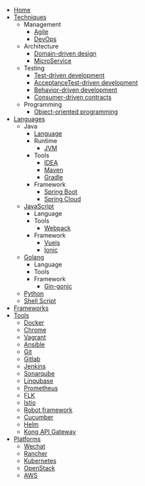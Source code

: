 - [Home](/)
- [Techniques](contents/techniques/README.md)
  - Management
    - [Agile](contents/techniques/agile.md)
    - [DevOps](contents/techniques/devops.md)
  - Architecture
    - [Domain-driven design](contents/techniques/ddd.md)
    - [MicroService](contents/techniques/microservice.md)
  - Testing
    - [Test-driven development](contents/techniques/tdd.md)
    - [AcceptanceTest-driven development](contents/techniques/atdd.md)
    - [Behavior-driven development](contents/techniques/bdd.md)
    - [Consumer-driven contracts](contents/consumer-driven-contracts.md)
  - Programming
    - [Object-oriented programming](contents/oop.md)
- [Languages](contents/languages/README.md)
  - Java
    - [Language](contents/languages/java.md)
    - Runtime
      - [JVM](contents/languages/jvm.md)
    - Tools
      - [IDEA](contents/tools/idea.md)
      - [Maven](contents/tools/maven.md)
      - [Gradle](contents/tools/gradle.md)
    - Framework
      - [Spring Boot](contents/frameworks/spring-boot.md)
      - [Spring Cloud](contents/frameworks/spring-cloud.md)
  - [JavaScript](contents/languages/javascript.md)
    - Language
    - Tools
      - [Webpack](contents/tools/webpack.md)
    - Framework
      - [Vuejs](contents/frameworks/vuejs.md)
      - [Ionic](contents/frameworks/Ionic.md)
  - [Golang](contents/languages/golang.md)
    - Language
    - Tools
    - Framework
      - [Gin-gonic](contents/frameworks/gin-gonic.md)
  - [Python](contents/languages/python.md)
  - [Shell Script](contents/languages/shell.md)
- [Frameworks](contents/frameworks/README.md)
- [Tools](contents/tools/README.md)
  - [Docker](contents/tools/docker.md)
  - [Chrome](contents/tools/chrome.md)
  - [Vagrant](contents/tools/vagrant.md)
  - [Ansible](contents/tools/ansible.md)
  - [Git](contents/tools/git.md)
  - [Gitlab](contents/tooks/gitlab.md)
  - [Jenkins](contents/tools/jenkins.md)
  - [Sonarqube](contents/tools/sonarqube.md)
  - [Linqubase](contents/tools/linqubase.md)
  - [Prometheus](contents/tools/prometheus.md)
  - [FLK](contents/tools/flk.md)
  - [Istio](contents/tools/istio.md)
  - [Robot framework](contents/tools/robotframework.md)
  - [Cucumber](contents/tools/cucumber.md)
  - [Helm](contents/tools/helm.md)
  - [Kong API Gateway](contents/tools/kong-api-gateway.md)
- [Platforms](contents/platforms/README.md)
  - [Wechat](contents/platforms/wechat.md)
  - [Rancher](contents/platforms/rancher.md)
  - [Kubernetes](contents/platforms/kubernetes.md)
  - [OpenStack](contents/platforms/openstack.md)
  - [AWS](contents/platforms/aws.md)